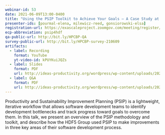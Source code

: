 ```yaml
---
webinar-id: 53
date: 2021-06-09T13:00-0400
title: "Using the PSIP Toolkit to Achieve Your Goals – A Case Study at The HDF Group"
presenter-ids: [pourmal-elena, milewicz-reed, gonsiorowski-elsa]
registration-url: https://exascaleproject.zoomgov.com/meeting/register/vJItdOqtqD4uHWFp_SCGelX6Zxdiuw6Hm7o
ecp-abbreviation: psip4hdf
qa-public-url: http://bit.ly/HPCBP-QA
survey-public-url: http://bit.ly/HPCBP-survey-210609
artifacts:
  - label: Recording
    format: YouTube
    yt-video-id: kPUYKuiJQZs
  - label: Slides
    format: PDF
    url: http://ideas-productivity.org/wordpress/wp-content/uploads/2021/06/hpcbp053-psip4hdf.pdf
  - label: Q&A
    format: PDF
    url: http://ideas-productivity.org/wordpress/wp-content/uploads/2021/06/hpcbp053-psip4hdf-qa.pdf
---
```

Productivity and Sustainability Improvement Planning (PSIP) is a lightweight, iterative workflow that allows software development teams to identify development bottlenecks and track progress toward goals to overcome them. In this talk, we present an overview of the PSIP methodology and toolkit, and describe how the HDF5 Group used PSIP to make improvements in three key areas of their software development process.
